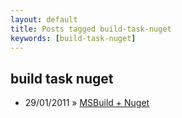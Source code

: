 ```yaml
---
layout: default
title: Posts tagged build-task-nuget
keywords: [build-task-nuget]
---
```

<h2 class="category">build task nuget</h2>
<ul class="posts">
<li>
<p>
<span class="date">29/01/2011</span> &raquo; 
<a href="/blog/msbuild-nuget">MSBuild + Nuget</a>
</p>
</li> 
</ul>
